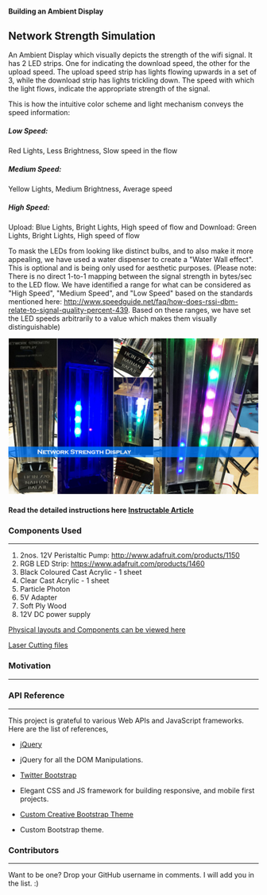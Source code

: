 #### Building an Ambient Display
## Network Strength Simulation
​An Ambient Display which visually depicts the strength of the wifi signal. It has 2 LED strips. One for indicating the download speed, the other for the upload speed. The upload speed strip has lights flowing upwards in a set of 3, while the download strip has lights trickling down. The speed with which the light flows, indicate the appropriate strength of the signal.

This is how the intuitive color scheme and light mechanism conveys the speed information:
##### Low Speed:
Red Lights, Less Brightness, Slow speed in the flow
##### Medium Speed:
Yellow Lights, Medium Brightness, Average speed
##### High Speed:
Upload: Blue Lights, Bright Lights, High speed of flow  and Download: Green Lights, Bright Lights, High speed of flow

To mask the LEDs from looking like distinct bulbs, and to also make it more appealing, we have used a water dispenser to create a "Water Wall effect". This is optional and is being only used for aesthetic purposes. (Please note: There is no direct 1-to-1 mapping between the signal strength in bytes/sec to the LED flow. We have identified a range for what can be considered as "High Speed", "Medium Speed", and "Low Speed" based on the standards mentioned here: http://www.speedguide.net/faq/how-does-rssi-dbm-relate-to-signal-quality-percent-439. Based on these ranges, we have set the LED speeds arbitrarily to a value which makes them visually distinguishable)

![Network Strength Simulation](/Components/AmbientDisplayPics.jpg)

#### Read the detailed instructions here [Instructable Article](http://www.instructables.com/id/Network-Strength-Display/)

### Components Used
---
1. 2nos. 12V Peristaltic Pump: http://www.adafruit.com/products/1150
2. RGB LED Strip: https://www.adafruit.com/products/1460
3. Black Coloured Cast Acrylic - 1 sheet
4. Clear Cast Acrylic - 1 sheet
5. Particle Photon
6. 5V Adapter
7. Soft Ply Wood
8. 12V DC power supply

[Physical layouts and Components can be viewed here](https://github.com/nathan5x/NetworkStrengthDisplay/tree/master/Components)

[Laser Cutting files](https://github.com/nathan5x/NetworkStrengthDisplay/blob/master/LaserCuttingFiles)

### Motivation
---


### API Reference
---
This project is grateful to various Web APIs and JavaScript frameworks. Here are the list of references,

* [jQuery](https://jquery.com/)
 - jQuery for all the DOM Manipulations.

* [Twitter Bootstrap](http://getbootstrap.com/)
 - Elegant CSS and JS framework for building responsive, and mobile first projects.

* [Custom Creative Bootstrap Theme](http://startbootstrap.com/template-overviews/creative/)
 - Custom Bootstrap theme.

### Contributors
---
Want to be one? Drop your GitHub username in comments. I will add you in the list. :)
